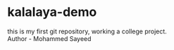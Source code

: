 # kalalaya-demo
this is my first git repository, working a college project.
<br>
Author - Mohammed Sayeed
